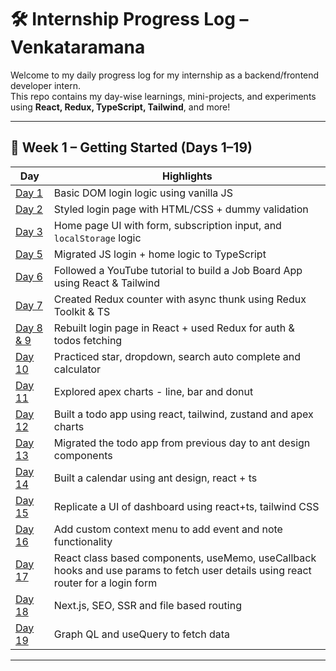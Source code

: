 # 🛠️ Internship Progress Log – Venkataramana

Welcome to my daily progress log for my internship as a backend/frontend developer intern.  
This repo contains my day-wise learnings, mini-projects, and experiments using **React, Redux, TypeScript, Tailwind**, and more!

---

## 📅 Week 1 – Getting Started (Days 1–19)

| Day | Highlights |
|-----|------------|
| [Day 1](./Intro) | Basic DOM login logic using vanilla JS |
| [Day 2](./day2) | Styled login page with HTML/CSS + dummy validation |
| [Day 3](./day3) | Home page UI with form, subscription input, and `localStorage` logic |
| [Day 5](./day5) | Migrated JS login + home logic to TypeScript |
| [Day 6](./day6) | Followed a YouTube tutorial to build a Job Board App using React & Tailwind |
| [Day 7](./day7) | Created Redux counter with async thunk using Redux Toolkit & TS |
| [Day 8 & 9](./day8&9) | Rebuilt login page in React + used Redux for auth & todos fetching |
| [Day 10](./day10/) | Practiced star, dropdown, search auto complete and calculator |
| [Day 11](./day11/) | Explored apex charts - line, bar and donut |
| [Day 12](./day12/) | Built a todo app using react, tailwind, zustand and apex charts |
| [Day 13](./day13/) | Migrated the todo app from previous day to ant design components | 
| [Day 14](./day14/) | Built a calendar using ant design, react + ts |
| [Day 15](./day15/) | Replicate a UI of dashboard using react+ts, tailwind CSS |
| [Day 16](./day16/) | Add custom context menu to add event and note functionality |
| [Day 17](./day17/) | React class based components, useMemo, useCallback hooks and use params to fetch user details using react router for a login form |
| [Day 18](./day18/) | Next.js, SEO, SSR and file based routing |
| [Day 19](./day19/) | Graph QL and useQuery to fetch data |

---
